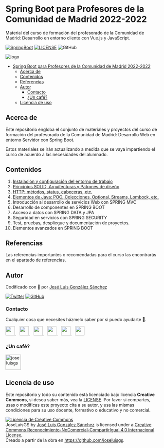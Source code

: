 # Spring Boot para Profesores de la Comunidad de Madrid 2022-2022

Material del curso de formación del profesorado de la Comunidad de Madrid: Desarrollo en entorno cliente con Vue.js y JavaScript.

[![SpringBoot](https://img.shields.io/badge/Code-SpringBoot-%2342b983)](https://spring.io/projects/spring-boot)
[![LICENSE](https://img.shields.io/badge/License-CC-%23e64545)](https://joseluisgs.github.dev/docs/license/)
![GitHub](https://img.shields.io/github/last-commit/joseluisgs/springboot-profesores-madrid-2022-2023)

![logo](https://rubensa.files.wordpress.com/2021/05/spring-boot-logo.png)

- [Spring Boot para Profesores de la Comunidad de Madrid 2022-2022](#spring-boot-para-profesores-de-la-comunidad-de-madrid-2022-2022)
  - [Acerca de](#acerca-de)
  - [Contenidos](#contenidos)
  - [Referencias](#referencias)
  - [Autor](#autor)
    - [Contacto](#contacto)
    - [¿Un café?](#un-café)
  - [Licencia de uso](#licencia-de-uso)


## Acerca de
Este repositorio engloba el conjunto de materiales y proyectos del curso de formación del profesorado de la Comunidad de Madrid: Desarrollo Web en entorno Servidor con Spring Boot.

Estos materiales se irán actualizando a medida que se vaya impartiendo el curso de acuerdo a las necesidades del alumnado.

## Contenidos

1. [Instalación y configuración del entorno de trabajo](./01-Entorno-Preparaci%C3%B3n/README.md)
2. [Principios SOLID, Arquitecturas y Patrones de diseño](./02-Principios/README.md)
3. [HTTP: métodos, status, cabeceras, etc.](./03-HTTP/README.md)
4. [Elementos de Java: POO, Colecciones, Optional, Streams, Lombock, etc.](./04-Java/README.md)
5. Introducción al desarrollo de servicios Web con SPRING MVC
6. Desarrollo de componentes en SPRING BOOT
7. Acceso a datos con SPRING DATA y JPA
8. Seguridad en servicios con SPRING SECURITY
9. Test, pruebas, despliegue y documentación de proyectos.
10. Elementos avanzados en SPRING BOOT

## Referencias
Las referencias importantes o recomendadas para el curso las encontrarás en el [apartado de referencias](/REFERENCIAS.md).


## Autor

Codificado con :sparkling_heart: por [José Luis González Sánchez](https://twitter.com/joseluisgonsan)

[![Twitter](https://img.shields.io/twitter/follow/joseluisgonsan?style=social)](https://twitter.com/joseluisgonsan)
[![GitHub](https://img.shields.io/github/followers/joseluisgs?style=social)](https://github.com/joseluisgs)

### Contacto

<p>
  Cualquier cosa que necesites házmelo saber por si puedo ayudarte 💬.
</p>
<p>
 <a href="https://joseluisgs.github.io/" target="_blank">
        <img src="https://joseluisgs.github.io/img/favicon.png" 
    height="30">
    </a>  &nbsp;&nbsp;
    <a href="https://github.com/joseluisgs" target="_blank">
        <img src="https://distreau.com/github.svg" 
    height="30">
    </a> &nbsp;&nbsp;
        <a href="https://twitter.com/joseluisgonsan" target="_blank">
        <img src="https://i.imgur.com/U4Uiaef.png" 
    height="30">
    </a> &nbsp;&nbsp;
    <a href="https://www.linkedin.com/in/joseluisgonsan" target="_blank">
        <img src="https://upload.wikimedia.org/wikipedia/commons/thumb/c/ca/LinkedIn_logo_initials.png/768px-LinkedIn_logo_initials.png" 
    height="30">
    </a>  &nbsp;&nbsp;
    <a href="https://discordapp.com/users/joseluisgs#3560" target="_blank">
        <img src="https://logodownload.org/wp-content/uploads/2017/11/discord-logo-4-1.png" 
    height="30">
    </a> &nbsp;&nbsp;
    <a href="https://g.dev/joseluisgs" target="_blank">
        <img loading="lazy" src="https://googlediscovery.com/wp-content/uploads/google-developers.png" 
    height="30">
    </a>    
</p>

### ¿Un café?

<p><a href="https://www.buymeacoffee.com/joseluisgs"> <img align="left" src="https://cdn.buymeacoffee.com/buttons/v2/default-blue.png" height="50" alt="joseluisgs" /></a></p><br><br><br>

## Licencia de uso

Este repositorio y todo su contenido está licenciado bajo licencia **Creative Commons**, si desea saber más, vea la [LICENSE](https://joseluisgs.github.io/docs/license/). Por favor si compartes, usas o modificas este proyecto cita a su autor, y usa las mismas condiciones para su uso docente, formativo o educativo y no comercial.

<a rel="license" href="http://creativecommons.org/licenses/by-nc-sa/4.0/"><img alt="Licencia de Creative Commons" style="border-width:0" src="https://i.creativecommons.org/l/by-nc-sa/4.0/88x31.png" /></a><br /><span xmlns:dct="http://purl.org/dc/terms/" property="dct:title">JoseLuisGS</span> by <a xmlns:cc="http://creativecommons.org/ns#" href="https://joseluisgs.github.io/" property="cc:attributionName" rel="cc:attributionURL">José Luis González Sánchez</a> is licensed under a <a rel="license" href="http://creativecommons.org/licenses/by-nc-sa/4.0/">Creative Commons Reconocimiento-NoComercial-CompartirIgual 4.0 Internacional License</a>.<br />Creado a partir de la obra en <a xmlns:dct="http://purl.org/dc/terms/" href="https://github.com/joseluisgs" rel="dct:source">https://github.com/joseluisgs</a>.
